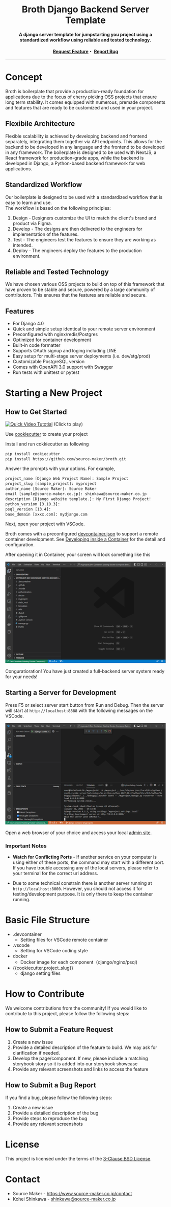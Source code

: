 <div align="center">
  <h1 align="center">Broth Django Backend Server Template</h1>

  <strong align="center">
A django server template for jumpstarting you project using a standardized workflow using reliable and tested technology.
<br/><br/>
   <a href="https://github.com/source-maker/broth/issues">Request Feature</a>・
   <a href="https://github.com/source-maker/broth/issues">Report Bug</a>
  </strong>
</div>
<hr />

<!-- ABOUT THE PROJECT -->

# Concept

Broth is boilerplate that provide a production-ready foundation for applications due to the focus of cherry picking OSS projects that ensure long term stability.
It comes equipped with numerous, premade components and features that are ready to be customized and used in your project.

## Flexibile Architecture

Flexible scalability is achieved by developing backend and frontend separately, integrating them together via API endpoints. This allows for the backend to be developed in any language and the frontend to be developed in any framework. The boilerplate is designed to be used with NextJS, a React framework for production-grade apps, while the backend is developed in Django, a Python-based backend framework for web applications.

## Standardized Workflow

Our boilerplate is designed to be used with a standardized workflow that is easy to learn and use.<br />The workflow is based on the following principles:

1. Design - Designers customize the UI to match the client's brand and product via Figma.
2. Develop - The designs are then delivered to the engineers for implementation of the features.
3. Test - The engineers test the features to ensure they are working as intended.
4. Deploy - The engineers deploy the features to the production environment.

## Reliable and Tested Technology

We have chosen various OSS projects to build on top of this framework that have proven to be stable and secure, powered by a large community of contributors.
This ensures that the features are reliable and secure.


## Features

-   For Django 4.0
-   Quick and simple setup identical to your remote server environment
-   Preconfigured with nginx/redis/Postgres
-   Optimized for container development
-   Built-in code formatter 
-   Supports OAuth signup and loging including LINE
-   Easy setup for multi-stage server deployments (i.e. dev/stg/prod)
-   Customizable PostgreSQL version
-   Comes with OpenAPI 3.0 support with Swagger 
-   Run tests with unittest or pytest

# Starting a New Project


## How to Get Started

[![Quick Video Tutotial](http://img.youtube.com/vi/5UaUy7t0FQU/0.jpg)](https://www.youtube.com/watch?v=5UaUy7t0FQU)
(Click to play)


Use [cookiecutter](https://github.com/cookiecutter/cookiecutter) to create your project

Install and run cokkiecutter as following

```
pip install cookiecutter
pip install https://github.com/source-maker/broth.git
```

Answer the prompts with your options. For example,

```
project_name [Django Web Project Name]: Sample Project
project_slug [sample_project]: myproject
author_name [Source Maker]: Source Maker
email [sample@source-maker.co.jp]: shinkawa@source-maker.co.jp
description [Django website template.]: My First Django Project!
python_version [3.10.3]:
psql_version [13.4]:
base_domain [xxxx.com]: mydjango.com
```

Next, open your project with VSCode.

Broth comes with a preconfigured [devcontainer.json](https://code.visualstudio.com/docs/devcontainers/containers#_create-a-devcontainerjson-file) to support a remote container development. See [Developing inside a Container](https://code.visualstudio.com/docs/devcontainers/containers) for the detail and configuration.

After opening it in Container, your screen will look something like this

![](./images/step1.png "VSCode in Container")

Conguratioration! You have just created a full-backend server system ready for your needs!


## Starting a Server for Development

Press F5 or select server start button from Run and Debug. Then the server will start at `http://localhost:8888` with the following messages on the VSCode.

![](./images/step2.png "VSCode in Container")


Open a web browser of your choice and access your local
[admin site](http://localhost:8888/admin/).



### Important Notes
- <b>Watch for Conflicting Ports</b> - If another service on your computer is using either of these ports, the command may start with a different port. If you have trouble accessing any of the local servers, please refer to your terminal for the correct url address.

- Due to some technical constrain there is another server running at `http://localhost:8000`. However, you should not access it for testing/development purpose. It is only there to keep the container running.

# Basic File Structure
- .devcontainer
  - Setting files for VSCode remote container
- .vscode
  - Setting for VSCode coding style
- docker
  - Docker image for each component（django/nginx/psql)
- {{cookiecutter.project_slug}}
  - django setting files


# How to Contribute

We welcome contributions from the community! 
If you would like to contribute to this project, please follow the following steps:

## How to Submit a Feature Request

1. Create a new issue
2. Provide a detailed description of the feature to build. We may ask for clarification if needed.
3. Develop the page/component. If new, please include a matching storybook story so it is added into our storybook showcase
4. Provide any relevant screenshots and links to access the feature


## How to Submit a Bug Report

If you find a bug, please follow the following steps:

1. Create a new issue
2. Provide a detailed description of the bug
3. Provide steps to reproduce the bug
4. Provide any relevant screenshots

<!-- LICENSE -->

# License

This project is licensed under the terms of the [3-Clause BSD License](./LICENSE).

<!-- CONTACT -->

# Contact

- Source Maker - https://www.source-maker.co.jp/contact
- Kohei Shinkawa - shinkawa@source-maker.co.jp
